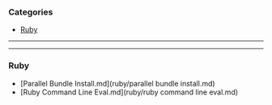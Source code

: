### Categories



* [Ruby](#ruby)
--- 
--- 
### Ruby
- [Parallel Bundle Install.md](ruby/parallel bundle install.md)
- [Ruby Command Line Eval.md](ruby/ruby command line eval.md)
